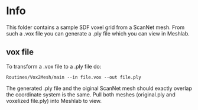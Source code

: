 # Info

This folder contains a sample SDF voxel grid from a ScanNet mesh. From such a .vox file you can generate a .ply file which you can view in Meshlab. 

## vox file

To transform a .vox file to a .ply file do:

```Routines/Vox2Mesh/main --in file.vox --out file.ply ```

The generated .ply file and the oiginal ScanNet mesh should exactly overlap the coordinate system is the same. Pull both meshes (original.ply and voxelized file.ply) into Meshlab to view.

